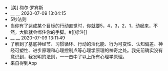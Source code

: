 - [美] 梅尔·罗宾斯
- __ __ 2020-07-09 13:04:15
- 5秒法则
- 当你有了达成某个目标的行动直觉时，你就要5，4，3，2，1，动起来，不然，大脑就会绑住你的手脚。#[[标注]]
- __ __ 2020-07-09 13:11:49
- 了解到了基底神经节、习惯循环、行动的活化能、行为可变性、认知偏差、神经可塑性、进步原理和心理控制点等心理学原理的神奇之处。我先前确实没有意识到，我发明的法则，一一击中了以上所有心理学原理。
- 来自得到App
